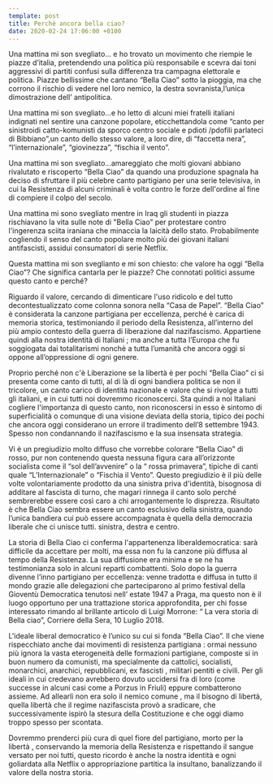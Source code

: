 ```yaml
---
template: post
title: Perchè ancora bella ciao?
date: 2020-02-24 17:06:00 +0100
---
```


Una mattina mi son svegliato... e ho trovato un movimento che riempie le piazze d’italia, pretendendo una politica più responsabile e scevra dai toni aggressivi di partiti confusi sulla differenza tra campagna elettorale e politica. Piazze bellissime che cantano “Bella Ciao” sotto la pioggia, ma che corrono il rischio di vedere nel loro nemico, la destra sovranista,l’unica dimostrazione dell’ antipolitica.

Una mattina mi son svegliato...e ho letto di alcuni miei fratelli italiani indignati nel sentire  una canzone popolare, eticchettandola come “canto per sinistroidi catto-komunisti da sporco centro sociale e pdioti /pdofili parlateci di Bibbiano”,un canto dello stesso valore, a loro dire, di “faccetta nera”, “l’internazionale”, “giovinezza”, “fischia il vento”.

Una mattina mi son svegliato...amareggiato che molti giovani abbiano rivalutato e riscoperto “Bella Ciao” da quando una produzione spagnala ha deciso di sfruttare il più celebre canto partigiano per una serie televisiva, in cui la Resistenza di alcuni criminali è volta contro le forze dell'ordine al fine di compiere il colpo del secolo. 

Una mattina mi sono svegliato mentre in Iraq gli studenti in piazza rischiavano la vita sulle note di "Bella Ciao” per protestare contro l'ingerenza sciita iraniana che minaccia la laicità dello stato. Probabilmente cogliendo il senso del canto popolare molto più dei giovani italiani antifascisti, assidui consumatori di serie Netflix.


Questa mattina mi son sveglianto e mi son chiesto: che valore ha oggi “Bella Ciao”? Che significa  cantarla per le piazze? Che connotati politici assume questo canto e perché?


Riguardo il valore, cercando di dimenticare l'uso  ridicolo e del tutto decontestualizzato come colonna sonora nella “Casa de Papel”. “Bella Ciao” è considerata la canzone partigiana per eccellenza, perché è carica di memoria storica,  testimoniando il periodo della Resistenza, all’interno del più ampio contesto della guerra di liberazione dal nazifascismo. Appartiene quindi alla nostra identità di Italiani ; ma anche a tutta l’Europa che fu soggiogata dai totalitarismi nonchè a tutta l’umanità che ancora oggi si oppone all’oppressione di ogni genere.

 Proprio perché non c'è Liberazione se la libertà è per pochi “Bella Ciao” ci si presenta come canto di tutti, al di là di ogni bandiera politica se non il tricolore, un canto carico di identità nazionale e valore che si rivolge a tutti gli italiani, e in cui tutti noi dovremmo riconoscerci. Sta quindi a noi Italiani cogliere l'importanza di questo canto, non riconoscersi in esso è sintomo di superficialità o comunque di una visione deviata della storia, tipico dei pochi che ancora oggi considerano un errore il tradimento dell’8 settembre 1943. Spesso non condannando il nazifascismo e la sua insensata strategia. 

Vi è un pregiudizio molto diffuso che vorrebbe colorare “Bella Ciao” di rosso, pur non contenendo questa nessuna figura cara all’orizzonte socialista come il “sol dell’avvenire” o la “ rossa primavera”,  tipiche di canti quale “L’Internazionale” o “Fischia il Vento”. Questo pregiudizio è il più delle volte volontariamente prodotto da una sinistra priva d'identità, bisognosa di additare al fascista di turno, che magari rinnega il canto solo perché sembrerebbe essere così caro a chi arrogantemente lo disprezza. Risultato è che Bella Ciao sembra essere un canto esclusivo della sinistra, quando l’unica bandiera cui può essere accompagnata è quella della democrazia liberale che ci unisce tutti. sinistra, destra e centro.

La storia di Bella Ciao ci conferma l'appartenenza liberaldemocratica: sarà difficile da accettare per molti, ma essa non fu la canzone più diffusa al tempo della Resistenza. La sua diffusione era minima e se ne ha testimonianza solo in alcuni reparti combattenti. Solo dopo la guerra divenne l’inno partigiano per eccellenza: venne tradotta e diffusa in tutto il mondo grazie alle delegazioni che parteciparono al primo festival della Gioventù Democratica tenutosi nell’ estate 1947 a Praga, ma questo non è il luogo opportuno per una trattazione storica approfondita, per chi fosse interessato rimando al brillante articolo di Luigi Morrone: “ La vera storia di Bella ciao”, Corriere della Sera, 10 Luglio 2018.

L'ideale liberal democratico è l’unico su cui si fonda “Bella Ciao”. Il che viene rispecchiato anche dai movimenti di resistenza partigiana : ormai nessuno più ignora la vasta eterogeneità delle formazioni partigiane, composte si in buon numero da comunisti, ma specialmente da cattolici, socialisti, monarchici, anarchici, repubblicani, ex fascisti , militari pentiti e civili. Per gli ideali in cui credevano avrebbero dovuto uccidersi fra di loro (come successe in alcuni casi come a Porzus in Friuli) eppure combatterono assieme. Ad allearli non era solo il nemico comune , ma il bisogno di libertà, quella libertà che il regime nazifascista provò a sradicare, che successivamente ispirò la stesura della Costituzione e che oggi diamo troppo spesso per scontata. 

Dovremmo prenderci più cura di quel fiore del partigiano, morto per la libertà , conservando la memoria della Resistenza e rispettando il sangue versato per noi tutti, questo ricordo è anche la nostra identità e ogni goliardata alla Netflix o appropriazione partitica la insultano, banalizzando il valore della nostra storia.

